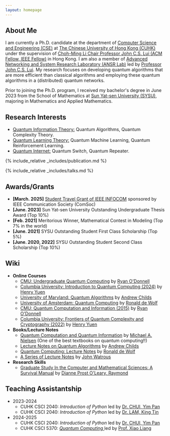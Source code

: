```yaml
---
layout: homepage
---
```


## About Me
I am currently a Ph.D. candidate at the department of <a href="https://www.cse.cuhk.edu.hk"  target="_blank">Computer Science and Engineering (CSE)</a> at <a href="https://www.cuhk.edu.hk/chinese/index.html"  target="_blank">The Chinese University of Hong Kong (CUHK)</a> under the supervision of <a href="http://www.cse.cuhk.edu.hk/~cslui/"  target="_blank">Choh-Ming Li Chair Professor John C.S. Lui (ACM Fellow, IEEE Fellow)</a> in Hong Kong. I am also a member of <a href="http://ansrlab.cse.cuhk.edu.hk"  target="_blank">Advanced Networking and System Research Laboratory (ANSR Lab)</a> led by <a href="http://www.cse.cuhk.edu.hk/~cslui/"  target="_blank"> Professor John C.S. Lui</a>. My research focuses on developing quantum algorithms that are more efficient than classical algorithms and employing these quantum algorithms in a (distributed) quantum networks. 

Prior to joining the Ph.D. program, I received my bachelor's degree in June 2023 from the School of Mathematics at <a href="https://www.sysu.edu.cn" target = "_blank"> Sun Yat-sen University (SYSU)</a>, majoring in Mathematics and Applied Mathematics. 


## Research Interests
- <a href="https://en.wikipedia.org/wiki/Quantum_information" target="_blank">Quantum Information Theory:</a> Quantum Algorithms, Quantum Complexity Theory.
- <a href="https://en.wikipedia.org/wiki/Quantum_machine_learning" target="_blank">Quantum Learning Theory:</a> Quantum Machine Learning, Quantum Reinforcement Learning.
- <a href="https://en.wikipedia.org/wiki/Quantum_network" target="_blank">Quantum Internet:</a> Quantum Switch, Quantum Repeater.

{% include_relative _includes/publication.md %}

{% include_relative _includes/talks.md %}


## Awards/Grants
- **[March. 2025]** <a href="https://infocom2025.ieee-infocom.org/authors/student-travel-grant" target="_blank">Student Travel Grant of IEEE INFOCOM</a> sponsored by IEEE Communication Society (ComSoc)
- **[June. 2023]** Sun Yat-sen University Outstanding Undergraduate Thesis Award (Top 10%)
- **[Feb. 2021]** Meritorious Winner, Mathematical Contest in Modeling (Top 7% in the world)
- **[June. 2021]** SYSU Outstanding Student First Class Scholarship (Top 5%)
- **[June. 2020, 2022]** SYSU Outstanding Student Second Class Scholarship (Top 10%)


## Wiki
- **Online Courses**
    <!-- - <a href="https://staff.ie.cuhk.edu.hk/~xjlin/IERG6120/" target="_blank">CUHK IERG 6120: *Convex and Stochastic Optimization and Applications*</a> by <a href="https://staff.ie.cuhk.edu.hk/~xjlin/" target="_blank">Professor Xiaojun Lin</a>  -->
    <!-- - <a href="https://www.coursera.org/learn/information-theory/home/week/1" target="_blank">CUHK ENGG 5301: *Information Theory*</a> by <a href="https://www.ie.cuhk.edu.hk/faculty/yeung-wai-ho-raymond/" target="_blank">Professor YEUNG Wai Ho, Raymond</a> -->
    <!-- - MIT Open Courseware: <a href="https://ocw.mit.edu/courses/6-231-dynamic-programming-and-stochastic-control-fall-2015/" target="_blank">*Dynamic Programming And Stochastic Control*</a> -->
    <!-- - <a href="https://yuanz.web.illinois.edu/teaching/IE498fa19/" target="_blank">UIUC IE498: *Online Learning and Decision Making*</a> by <a href="https://yuanz.web.illinois.edu/index.html" target="_blank">Professor Yuan Zhou</a> -->
    <!-- - <a href="https://www.cs.princeton.edu/~wayne/kleinberg-tardos/" target="_blank">Princeton University: *Algorithm Design*</a> by <a href="https://www.cs.princeton.edu/~wayne/contact/" target="_blank">Dr.Kevin Wayne</a> -->
    - <a href="https://www.youtube.com/playlist?list=PLm3J0oaFux3bF48kurxGR6jrmPaQf6lkN" target="_blank">CMU: Undergraduate Quantum Computing</a> by <a href="https://www.cs.cmu.edu/~odonnell/" target="_blank">Ryan O'Donnell</a>
    - <a href="https://www.henryyuen.net/classes/fall2024/" target="_blank">Columbia University: Introduction to Quantum Computing (2024)</a> by <a href="https://www.henryyuen.net/#about" target="_blank">Henry Yuen</a>
    - <a href="https://www.cs.umd.edu/class/spring2025/cmsc858Q/" target="_blank">University of Maryland: Quantum Algorithms</a> by <a href="https://www.cs.umd.edu/~amchilds/" target="_blank">Andrew Childs</a>
    - <a href="https://homepages.cwi.nl/~rdewolf/qc24.html" target="_blank">University of Amsterdam: Quantum Computing</a> by <a href="https://homepages.cwi.nl/~rdewolf/#Courses" target="_blank">Ronald de Wolf</a>
    - <a href="https://www.cs.cmu.edu/~odonnell/quantum15/" target="_blank">CMU: Quantum Computation and Information (2015)</a> by <a href="https://www.cs.cmu.edu/~odonnell/" target="_blank">Ryan O'Donnell</a>
    - <a href="https://www.henryyuen.net/classes/spring2022/" target="_blank">Columbia University: Frontiers of Quantum Complexity and Cryptography (2022)</a> by <a href="https://www.henryyuen.net/#about" target="_blank">Henry Yuen</a>
- **Books/Lecture Notes**
    <!-- - <a href="https://www.sciencedirect.com/bookseries/mathematics-in-science-and-engineering/vol/125/suppl/C" target="_blank">*Dynamic Programming and Stochastic Control*</a> edited by <a href="https://www.mit.edu/~dimitrib/home.html" target="_blank"> Dimitri P. Bertsekas</a> -->
    - <a href="https://michaelnielsen.org/qcqi/QINFO-book-nielsen-and-chuang-toc-and-chapter1-nov00.pdf" target="_blank">Quantum Computation and Quantum Information</a> by <a href="https://michaelnielsen.org/" target="_blank">Michael A. Nielsen</a> (One of the best textbooks on quantum computing!!)
    <!-- - <a href="https://dspace.mit.edu/handle/1721.1/3719" target="_blank">*Parallel and Distributed Computation:Numerical Methods*</a> edited by <a href="https://www.mit.edu/~dimitrib/home.html" target="_blank"> Dimitri P. Bertsekas</a> -->
    - <a href="https://www.cs.umd.edu/~amchilds/qa/" target="_blank">Lecture Notes on Quantum Algorithms</a> by <a href="https://www.cs.umd.edu/~amchilds/" target="_blank">Andrew Childs</a>
    - <a href="https://homepages.cwi.nl/~rdewolf/qcnotes.pdf" target="_blank">Quantum Computing: Lecture Notes</a> by <a href="https://homepages.cwi.nl/~rdewolf/#Courses" target="_blank">Ronald de Wolf</a>
    - <a href="https://johnwatrous.com/lecture-notes/" target="_blank">A Series of Lecture Notes</a> by <a href="https://johnwatrous.com/" target="_blank">John Watrous</a>
    <!-- - <a href="https://rltheorybook.github.io/rltheorybook_AJKS.pdf" target="_blank">Reinforcement Learning: Theory and Algorithms</a> by <a href="https://alekhagarwal.net/" target="_blank"> Alekh Agarwal</a> et al. -->
- **Research Skills**
    - <a href="https://www.cs.umd.edu/~oleary/gradstudy/gradstudy.html" target="_blank">Graduate Study In the Computer and Mathematical Sciences: A Survival Manual</a> by <a href="https://www.cs.umd.edu/~oleary/" target="_blank">Dianne Prost O'Leary, Raymond</a>

## Teaching Assistantship
- 2023-2024
    - CUHK CSCI 2040: *Introduction of Python* led by <a href="https://www.cse.cuhk.edu.hk/~ypchui/" target="_blank"> Dr. CHUI, Yim Pan </a> 
    - CUHK CSCI 2040: *Introduction of Python* led by <a href="https://www.cse.cuhk.edu.hk/~ktlam/" target="_blank"> Dr. LAM, King Tin </a> 
- 2024-2025
    - CUHK CSCI 2040: *Introduction of Python* led by <a href="https://www.cse.cuhk.edu.hk/~ypchui/" target="_blank"> Dr. CHUI, Yim Pan </a> 
    - CUHK CSCI 5370: <a href="https://xiao-liang.github.io/Resources/Courses/CSCI5370-Spring25/CSCI5370-Spring25.html" target="_blank"> *Quantum Computing* </a> led by <a href="https://xiao-liang.github.io/" target="_blank"> Prof. Xiao Liang </a> 